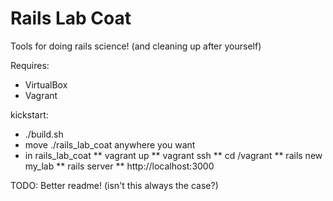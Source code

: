 Rails Lab Coat
==============

Tools for doing rails science! (and cleaning up after yourself)

Requires:
* VirtualBox
* Vagrant

kickstart:
* ./build.sh
* move ./rails_lab_coat anywhere you want
* in rails_lab_coat
** vagrant up
** vagrant ssh
** cd /vagrant
** rails new my_lab
** rails server
** http://localhost:3000

TODO: Better readme! (isn't this always the case?)